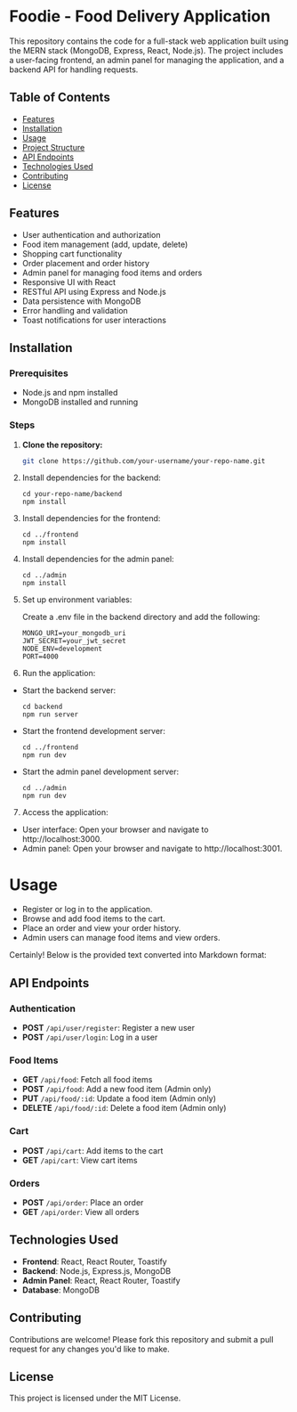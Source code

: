 # Foodie - Food Delivery Application

This repository contains the code for a full-stack web application built using the MERN stack (MongoDB, Express, React, Node.js). The project includes a user-facing frontend, an admin panel for managing the application, and a backend API for handling requests.

## Table of Contents

- [Features](#features)
- [Installation](#installation)
- [Usage](#usage)
- [Project Structure](#project-structure)
- [API Endpoints](#api-endpoints)
- [Technologies Used](#technologies-used)
- [Contributing](#contributing)
- [License](#license)

## Features

- User authentication and authorization
- Food item management (add, update, delete)
- Shopping cart functionality
- Order placement and order history
- Admin panel for managing food items and orders
- Responsive UI with React
- RESTful API using Express and Node.js
- Data persistence with MongoDB
- Error handling and validation
- Toast notifications for user interactions

## Installation

### Prerequisites

- Node.js and npm installed
- MongoDB installed and running

### Steps

1. **Clone the repository:**

   ```bash
   git clone https://github.com/your-username/your-repo-name.git
   ```

2. Install dependencies for the backend:
    ```
    cd your-repo-name/backend
    npm install
    ```
    
3. Install dependencies for the frontend:
    ```
    cd ../frontend
    npm install
    ```
    
4. Install dependencies for the admin panel:
    ```
    cd ../admin
    npm install
    ```
    
5. Set up environment variables:

    Create a .env file in the backend directory and add the following:
    ```
    MONGO_URI=your_mongodb_uri
    JWT_SECRET=your_jwt_secret
    NODE_ENV=development
    PORT=4000
    ```

6. Run the application:

* Start the backend server:
    ```
    cd backend
    npm run server
    ```
    
* Start the frontend development server:
    ```
    cd ../frontend
    npm run dev
    ```
    
* Start the admin panel development server:
    ```
    cd ../admin
    npm run dev
    ```
    
7. Access the application:
  
  * User interface: Open your browser and navigate to http://localhost:3000.
  * Admin panel: Open your browser and navigate to http://localhost:3001.

# Usage

- Register or log in to the application.
- Browse and add food items to the cart.
- Place an order and view your order history.
- Admin users can manage food items and view orders.

Certainly! Below is the provided text converted into Markdown format:


## API Endpoints

### Authentication
- **POST** `/api/user/register`: Register a new user
- **POST** `/api/user/login`: Log in a user

### Food Items
- **GET** `/api/food`: Fetch all food items
- **POST** `/api/food`: Add a new food item (Admin only)
- **PUT** `/api/food/:id`: Update a food item (Admin only)
- **DELETE** `/api/food/:id`: Delete a food item (Admin only)

### Cart
- **POST** `/api/cart`: Add items to the cart
- **GET** `/api/cart`: View cart items

### Orders
- **POST** `/api/order`: Place an order
- **GET** `/api/order`: View all orders

## Technologies Used
- **Frontend**: React, React Router, Toastify
- **Backend**: Node.js, Express.js, MongoDB
- **Admin Panel**: React, React Router, Toastify
- **Database**: MongoDB

## Contributing
Contributions are welcome! Please fork this repository and submit a pull request for any changes you'd like to make.

## License
This project is licensed under the MIT License.



